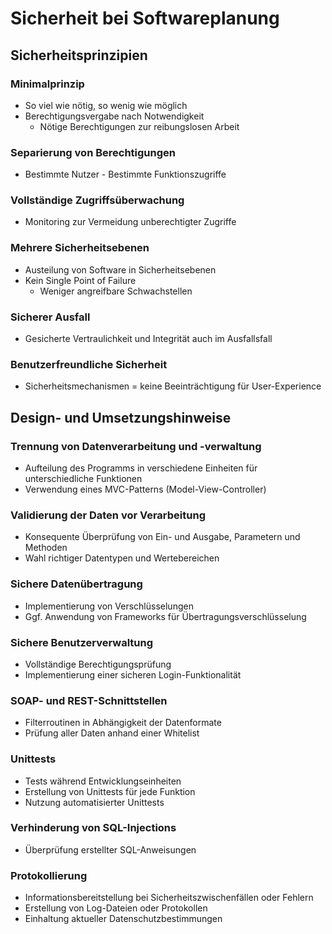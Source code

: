 # Sicherheit bei Softwareplanung

## Sicherheitsprinzipien

### Minimalprinzip
- So viel wie nötig, so wenig wie möglich
- Berechtigungsvergabe nach Notwendigkeit
  - Nötige Berechtigungen zur reibungslosen Arbeit
 
### Separierung von Berechtigungen
- Bestimmte Nutzer - Bestimmte Funktionszugriffe

### Vollständige Zugriffsüberwachung
- Monitoring zur Vermeidung unberechtigter Zugriffe

### Mehrere Sicherheitsebenen
- Austeilung von Software in Sicherheitsebenen
- Kein Single Point of Failure
  - Weniger angreifbare Schwachstellen
 
### Sicherer Ausfall
- Gesicherte Vertraulichkeit und Integrität auch im Ausfallsfall

### Benutzerfreundliche Sicherheit
- Sicherheitsmechanismen = keine Beeinträchtigung für User-Experience

## Design- und Umsetzungshinweise

### Trennung von Datenverarbeitung und -verwaltung
- Aufteilung des Programms in verschiedene Einheiten für unterschiedliche Funktionen
- Verwendung eines MVC-Patterns (Model-View-Controller)

### Validierung der Daten vor Verarbeitung
- Konsequente Überprüfung von Ein- und Ausgabe, Parametern und Methoden
- Wahl richtiger Datentypen und Wertebereichen

### Sichere Datenübertragung
- Implementierung von Verschlüsselungen
- Ggf. Anwendung von Frameworks für Übertragungsverschlüsselung

### Sichere Benutzerverwaltung
- Vollständige Berechtigungsprüfung
- Implementierung einer sicheren Login-Funktionalität

### SOAP- und REST-Schnittstellen
- Filterroutinen in Abhängigkeit der Datenformate
- Prüfung aller Daten anhand einer Whitelist

### Unittests
- Tests während Entwicklungseinheiten
- Erstellung von Unittests für jede Funktion
- Nutzung automatisierter Unittests

### Verhinderung von SQL-Injections
- Überprüfung erstellter SQL-Anweisungen

### Protokollierung
- Informationsbereitstellung bei Sicherheitszwischenfällen oder Fehlern
- Erstellung von Log-Dateien oder Protokollen
- Einhaltung aktueller Datenschutzbestimmungen


